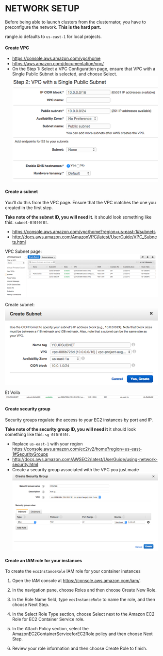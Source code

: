 # NETWORK SETUP

Before being able to launch clusters from the clusternator, you have to
preconfigure the network. **This is the hard part.**


rangle.io defaults to `us-east-1` for local projects.


#### Create VPC
- https://console.aws.amazon.com/vpc/home
- https://aws.amazon.com/documentation/vpc/
- On the Step 1: Select a VPC Configuration page, ensure that VPC with a Single Public Subnet is selected, and choose Select.
![VPC page](scrots/vpc_setup_1.png)


#### Create a subnet

You'll do this from the VPC page. Ensure that the VPC matches the one
you created in the first step.


**Take note of the subnet ID, you will need it.** it should look
something like this: `subnet-0f0f0f0f`.


- https://console.aws.amazon.com/vpc/home?region=us-east-1#subnets
- http://docs.aws.amazon.com/AmazonVPC/latest/UserGuide/VPC_Subnets.html

VPC Subnet page:
![VPC Subnet page](scrots/subnet_1.png)

Create subnet:
![Create subnet](scrots/subnet_2.png)

Et Voila
![Create subnet](scrots/subnet_3.png)



#### Create security group

Security groups regulate the access to your EC2 instances by port and IP.


**Take note of the security group ID, you will need it** it should look
something like this: `sg-0f0f0f0f`.


- Replace `us-east-1` with your region https://console.aws.amazon.com/ec2/v2/home?region=us-east-1#SecurityGroups
- http://docs.aws.amazon.com/AWSEC2/latest/UserGuide/using-network-security.html
- Create a security group associated with the VPC you just made
![Security Group](scrots/security_group_1.png)



#### Create an IAM role for your instances

To create the `ecsInstanceRole` IAM role for your container instances

1. Open the IAM console at https://console.aws.amazon.com/iam/.

2. In the navigation pane, choose Roles and then choose Create New Role.

3. In the Role Name field, type `ecsInstanceRole` to name the role, and then choose Next Step.

4. In the Select Role Type section, choose Select next to the Amazon EC2 Role for EC2 Container Service role.

5. In the Attach Policy section, select the AmazonEC2ContainerServiceforEC2Role policy and then choose Next Step.

6. Review your role information and then choose Create Role to finish.

